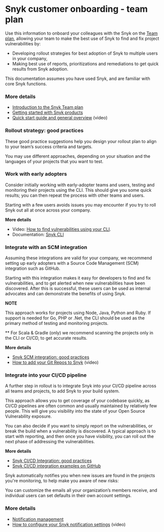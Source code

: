 # Snyk customer onboarding - team plan

Use this information to onboard your colleagues with the Snyk on the [Team plan](https://snyk.io/plans/), allowing your team to make the best use of Snyk to find and fix project vulnerabilities by:

* Developing rollout strategies for best adoption of Snyk to multiple users in your company, 
* Making best use of reports, prioritizations and remediations to get quick results from Snyk adoption.

This documentation assumes you have used Snyk, and are familiar with core Snyk functions.

### More details

* [Introduction to the Snyk Team plan](https://support.snyk.io/hc/en-us/articles/360018365737)
* [Getting started with Snyk products](https://support.snyk.io/hc/en-us/sections/360004349758-Getting-started-with-Snyk-products) 
* [Quick start guide and general overview](https://www.youtube.com/watch?v=PCculVmSPtg&list=PLkgGOmXHS2S3txqFVxiVNVt2AYIXmaH6c&index=6) \(video\)

### Rollout strategy: good practices

These good practice suggestions help you design your rollout plan to align to your team’s success criteria and targets.

You may use different approaches, depending on your situation and the languages of your projects that you want to test.

### Work with early adopters

Consider initially working with early-adopter teams and users, testing and monitoring their projects using the CLI. This should give you some quick results; you can then repeat the process with other teams and users.

Starting with a few users avoids issues you may encounter if you try to roll Snyk out all at once across your company.

**More details**

* Video: [How to find vulnerabilities using your CLI](https://www.youtube.com/watch?v=h9-pP6nOldo&list=PLkgGOmXHS2S3txqFVxiVNVt2AYIXmaH6c&index=2). 
* Documentation: [Snyk CLI](https://docs.snyk.io/snyk-cli) 

### Integrate with an SCM integration

Assuming these integrations are valid for your company, we recommend setting up early adopters with a Source Code Management \(SCM\) integration such as GitHub.

Starting with this integration makes it easy for developers to find and fix vulnerabilities, and to get alerted when new vulnerabilities have been discovered. After this is successful, these users can be used as internal advocates and can demonstrate the benefits of using Snyk.

**NOTE**

This approach works for projects using Node, Java, Python and Ruby. If support is needed for Go, PHP or .Net, the CLI should be used as the primary method of testing and monitoring projects.

\*\* For Scala & Gradle \(only\) we recommend scanning the projects only in the CLI or CI/CD, to get accurate results.

**More details**

* [Snyk SCM integration: good practices](https://support.snyk.io/hc/en-us/articles/360018010597)
* [How to add your Git Repos to Snyk](https://www.youtube.com/watch?v=Krs8IOGy87Q&list=PLkgGOmXHS2S3txqFVxiVNVt2AYIXmaH6c&index=2&t=4s) \(video\)

### Integrate into your CI/CD pipeline

A further step in rollout is to integrate Snyk into your CI/CD pipeline across all teams and projects, to add Snyk to your build system.

This approach allows you to get coverage of your codebase quickly, as CI/CD pipelines are often common and usually maintained by relatively few people. This will give you visibility into the state of your Open Source Vulnerability exposure.

You can also decide if you want to simply report on the vulnerabilities, or break the build when a vulnerability is discovered. A typical approach is to start with reporting, and then once you have visibility, you can roll out the next phase of addressing the vulnerabilities.

**More details**

* [Snyk CI/CD Integration: good practices](https://support.snyk.io/hc/en-us/articles/360018245398)
* [Snyk CI/CD integration examples on GitHub](https://github.com/snyk-labs/snyk-cicd-integration-examples) 

Snyk automatically notifies you when new issues are found in the projects you're monitoring, to help make you aware of new risks:

You can customize the emails all your organization’s members receive, and individual users can set defaults in their own account settings.

### More details

* [Notification management](https://docs.snyk.io/user-and-group-management/notifications/notification-management)
* [How to configure your Snyk notification settings](https://www.youtube.com/watch?v=MyLgmcHUrL4&list=PLkgGOmXHS2S3txqFVxiVNVt2AYIXmaH6c&index=5) \(video\)

